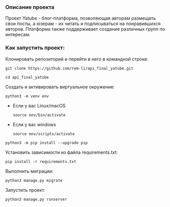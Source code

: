 ### Описание проекта

Проект Yatube - блог-платформа, позволяющая авторам размещать свои посты,
а юзерам - их читать и подписываться на понравившихся авторов. Платформа
также поддерживает создание различных групп по интересам.


### Как запустить проект:

Клонировать репозиторий и перейти в него в командной строке:

```
git clone https://github.com/rem-li/api_final_yatube.git
```

```
cd api_final_yatube
```

Cоздать и активировать виртуальное окружение:

```
python3 -m venv env
```

* Если у вас Linux/macOS

    ```
    source env/bin/activate
    ```

* Если у вас windows

    ```
    source env/scripts/activate
    ```

```
python3 -m pip install --upgrade pip
```

Установить зависимости из файла requirements.txt:

```
pip install -r requirements.txt
```

Выполнить миграции:

```
python3 manage.py migrate
```

Запустить проект:

```
python3 manage.py runserver
```
